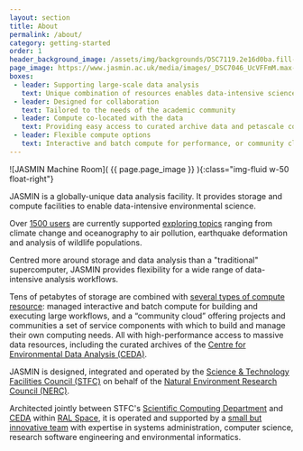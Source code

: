 ```yaml
---
layout: section
title: About
permalink: /about/
category: getting-started
order: 1
header_background_image: /assets/img/backgrounds/DSC7119.2e16d0ba.fill-2000x1000.jpg
page_image: https://www.jasmin.ac.uk/media/images/_DSC7046_UcVFFmM.max-1000x1000.jpg
boxes:
 - leader: Supporting large-scale data analysis
   text: Unique combination of resources enables data-intensive science
 - leader: Designed for collaboration
   text: Tailored to the needs of the academic community
 - leader: Compute co-located with the data
   text: Providing easy access to curated archive data and petascale collaborative workspaces
 - leader: Flexible compute options
   text: Interactive and batch compute for performance, or community cloud resources for autonomy and scalability
---
```


![JASMIN Machine Room]( {{ page.page_image }} ){:class="img-fluid w-50 float-right"}

JASMIN is a globally-unique data analysis facility. It provides storage and compute facilities to enable data-intensive environmental science. 

Over [1500 users](/users/community/) are currently supported [exploring topics](/insights)  ranging from climate change and oceanography to air pollution, earthquake deformation and analysis of wildlife populations.

Centred more around storage and data analysis than a "traditional" supercomputer, JASMIN provides flexibility for a wide range of data-intensive analysis workflows.

Tens of petabytes of storage are combined with [several types of compute resource](/about/services/): managed interactive and batch compute for building and executing large workflows, and a “community cloud” offering projects and communities a set of service components with which to build and manage their own computing needs. All with high-performance access to massive data resources, including the curated archives of the [Centre for Environmental Data Analysis (CEDA)](https://www.ceda.ac.uk).

JASMIN is designed, integrated and operated by the [Science &amp; Technology Facilities Council (STFC)](https://stfc.ukri.org/) on behalf of the [Natural Environment Research Council (NERC)](https://nerc.ukri.org/).

Architected jointly between STFC's [Scientific Computing Department](https://www.scd.stfc.ac.uk/) and [CEDA](https://www.ceda.ac.uk/) within [RAL Space](https://www.ralspace.stfc.ac.uk/), it is operated and supported by a [small but innovative team](/about/team/) with expertise in systems administration, computer science, research software engineering and environmental informatics.



